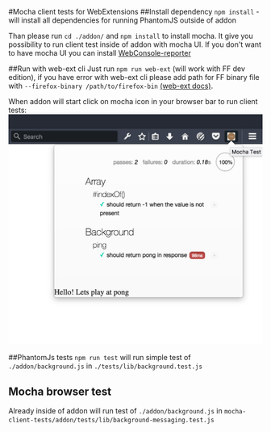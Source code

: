 #Mocha client tests for WebExtensions
##Install dependency
`npm install` - will install all dependencies for running PhantomJS outside of addon

Than please run `cd ./addon/` and `npm install` to install mocha. It give you possibility to run client test inside of addon with mocha UI. If you don't want to have mocha UI you can install [WebConsole-reporter](https://github.com/eeroan/WebConsole-reporter)

##Run with web-ext cli
Just run `npm run web-ext` (will work with FF dev edition), if you have error with web-ext cli please add path for FF binary file with `--firefox-binary /path/to/firefox-bin`
[(web-ext docs)](https://developer.mozilla.org/en-US/Add-ons/WebExtensions/web-ext_command_reference).

When addon will start click on mocha icon in your browser bar to run client tests: 
![addon screenshot](screenshots/addon-button.png "Mocha test addon")


##PhantomJs tests
`npm run test` will run simple test of `./addon/background.js` in `./tests/lib/background.test.js`
## Mocha browser test
Already inside of addon will run test of  `./addon/background.js` in `mocha-client-tests/addon/tests/lib/background-messaging.test.js`